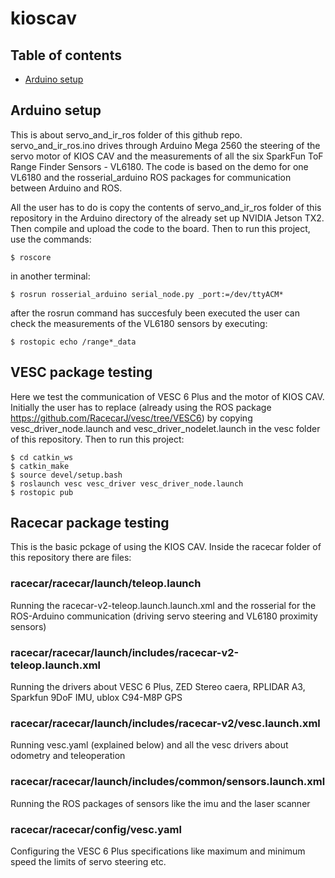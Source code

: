 # kioscav
## Table of contents
* [Arduino setup](#arduino-setup)



## Arduino setup
This is about servo_and_ir_ros folder of this github repo.
servo_and_ir_ros.ino drives through Arduino Mega 2560 the steering of the servo motor of KIOS CAV and the measurements of all the six SparkFun ToF Range Finder Sensors -  VL6180. The code is based on the demo for one VL6180 and the rosserial_arduino ROS packages for communication between Arduino and ROS.

All the user has to do is copy the contents of servo_and_ir_ros folder of this repository in the Arduino directory of the already set up NVIDIA Jetson TX2. Then compile and upload the code to the board. Then to run this project, use the commands:
```
$ roscore
```
in another terminal:
```
$ rosrun rosserial_arduino serial_node.py _port:=/dev/ttyACM*
```
after the rosrun command has succesfuly been executed the user can check the measurements of the VL6180 sensors by executing:
```
$ rostopic echo /range*_data
```

## VESC package testing
Here we test the communication of VESC 6 Plus and the motor of KIOS CAV. Initially the user has to replace (already using the ROS package https://github.com/RacecarJ/vesc/tree/VESC6) by copying vesc_driver_node.launch and vesc_driver_nodelet.launch in the vesc folder of this repository. Then to run this project:
```
$ cd catkin_ws
$ catkin_make
$ source devel/setup.bash
$ roslaunch vesc vesc_driver vesc_driver_node.launch
$ rostopic pub 
```

## Racecar package testing
This is the basic pckage of using the KIOS CAV. Inside the racecar folder of this repository there are files:

### racecar/racecar/launch/teleop.launch
Running the racecar-v2-teleop.launch.launch.xml and the rosserial for the ROS-Arduino communication (driving servo steering and VL6180 proximity sensors)

### racecar/racecar/launch/includes/racecar-v2-teleop.launch.xml
Running the drivers about VESC 6 Plus, ZED Stereo caera, RPLIDAR A3, Sparkfun 9DoF IMU, ublox C94-M8P GPS

### racecar/racecar/launch/includes/racecar-v2/vesc.launch.xml
Running vesc.yaml (explained below) and all the vesc drivers about odometry and teleoperation

### racecar/racecar/launch/includes/common/sensors.launch.xml
Running the ROS packages of sensors like the imu and the laser scanner

### racecar/racecar/config/vesc.yaml
Configuring the VESC 6 Plus specifications like maximum and minimum speed the limits of servo steering etc.


